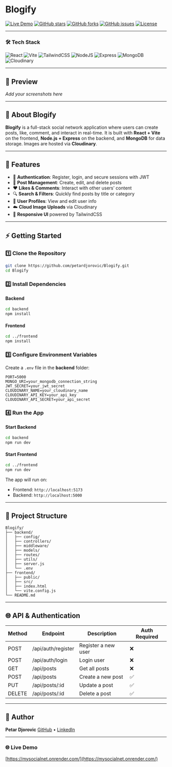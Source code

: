 # Blogify

[![Live Demo](https://img.shields.io/badge/Live-Demo-green?style=for-the-badge)](https://mysocialnet.onrender.com/)
[![GitHub stars](https://img.shields.io/github/stars/petardjorovic/blogify?style=for-the-badge)](https://github.com/petardjorovic/blogify/stargazers)
[![GitHub forks](https://img.shields.io/github/forks/petardjorovic/blogify?style=for-the-badge)](https://github.com/petardjorovic/blogify/network)
[![GitHub issues](https://img.shields.io/github/issues/petardjorovic/blogify?style=for-the-badge)](https://github.com/petardjorovic/blogify/issues)
[![License](https://img.shields.io/github/license/petardjorovic/blogify?style=for-the-badge)](./LICENSE)

---

### 🛠 Tech Stack

![React](https://img.shields.io/badge/Frontend-React-61DAFB?style=for-the-badge\&logo=react\&logoColor=white)
![Vite](https://img.shields.io/badge/Bundler-Vite-646CFF?style=for-the-badge\&logo=vite\&logoColor=white)
![TailwindCSS](https://img.shields.io/badge/Styling-TailwindCSS-38B2AC?style=for-the-badge\&logo=tailwind-css\&logoColor=white)
![NodeJS](https://img.shields.io/badge/Backend-Node.js-339933?style=for-the-badge\&logo=node.js\&logoColor=white)
![Express](https://img.shields.io/badge/Framework-Express-000000?style=for-the-badge\&logo=express\&logoColor=white)
![MongoDB](https://img.shields.io/badge/Database-MongoDB-47A248?style=for-the-badge\&logo=mongodb\&logoColor=white)
![Cloudinary](https://img.shields.io/badge/Storage-Cloudinary-3448C5?style=for-the-badge\&logo=cloudinary\&logoColor=white)

---

## 📸 Preview

*Add your screenshots here*

---

## 📌 About Blogify

**Blogify** is a full-stack social network application where users can create posts, like, comment, and interact in real-time. It is built with **React + Vite** on the frontend, **Node.js + Express** on the backend, and **MongoDB** for data storage. Images are hosted via **Cloudinary**.

---

## 🚀 Features

* 🔐 **Authentication**: Register, login, and secure sessions with JWT
* 📝 **Post Management**: Create, edit, and delete posts
* ❤️ **Likes & Comments**: Interact with other users’ content
* 🔍 **Search & Filters**: Quickly find posts by title or category
* 👤 **User Profiles**: View and edit user info
* ☁️ **Cloud Image Uploads** via Cloudinary
* 📱 **Responsive UI** powered by TailwindCSS

---

## ⚡ Getting Started

### 1️⃣ Clone the Repository

```bash
git clone https://github.com/petardjorovic/Blogify.git
cd Blogify
```

### 2️⃣ Install Dependencies

#### Backend

```bash
cd backend
npm install
```

#### Frontend

```bash
cd ../frontend
npm install
```

### 3️⃣ Configure Environment Variables

Create a `.env` file in the **backend** folder:

```env
PORT=5000
MONGO_URI=your_mongodb_connection_string
JWT_SECRET=your_jwt_secret
CLOUDINARY_NAME=your_cloudinary_name
CLOUDINARY_API_KEY=your_api_key
CLOUDINARY_API_SECRET=your_api_secret
```

### 4️⃣ Run the App

#### Start Backend

```bash
cd backend
npm run dev
```

#### Start Frontend

```bash
cd ../frontend
npm run dev
```

The app will run on:

* Frontend: `http://localhost:5173`
* Backend: `http://localhost:5000`

---

## 📂 Project Structure

```
Blogify/
├── backend/
│   ├── config/
│   ├── controllers/
│   ├── middleware/
│   ├── models/
│   ├── routes/
│   ├── utils/
│   ├── server.js
│   └── .env
├── frontend/
│   ├── public/
│   ├── src/
│   ├── index.html
│   └── vite.config.js
└── README.md
```

---

## 🌐 API & Authentication

| Method | Endpoint           | Description         | Auth Required |
| ------ | ------------------ | ------------------- | ------------- |
| POST   | /api/auth/register | Register a new user | ❌             |
| POST   | /api/auth/login    | Login user          | ❌             |
| GET    | /api/posts         | Get all posts       | ❌             |
| POST   | /api/posts         | Create a new post   | ✅             |
| PUT    | /api/posts/\:id    | Update a post       | ✅             |
| DELETE | /api/posts/\:id    | Delete a post       | ✅             |

---

## 👤 Author

**Petar Djorovic**
[GitHub](https://github.com/petardjorovic) • [LinkedIn](https://linkedin.com/in/petar-djorovic)

---

### 🌐 Live Demo

[https://mysocialnet.onrender.com/](https://mysocialnet.onrender.com/)
